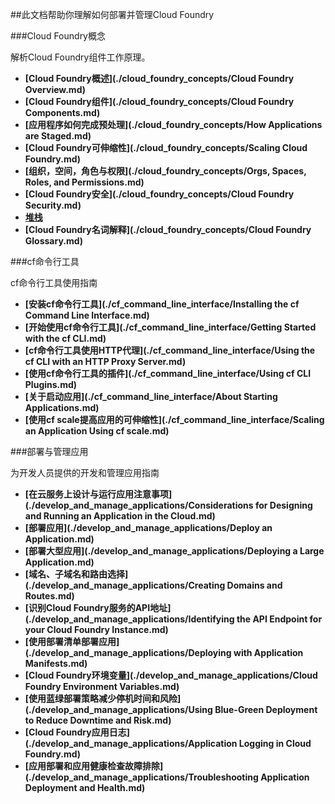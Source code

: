 ##此文档帮助你理解如何部署并管理Cloud Foundry

###Cloud Foundry概念

解析Cloud Foundry组件工作原理。

* **[Cloud Foundry概述](./cloud_foundry_concepts/Cloud Foundry Overview.md)**
* **[Cloud Foundry组件](./cloud_foundry_concepts/Cloud Foundry Components.md)**
* **[应用程序如何完成预处理](./cloud_foundry_concepts/How Applications are Staged.md)**
* **[Cloud Foundry可伸缩性](./cloud_foundry_concepts/Scaling Cloud Foundry.md)**
* **[组织，空间，角色与权限](./cloud_foundry_concepts/Orgs, Spaces, Roles, and Permissions.md)**
* **[Cloud Foundry安全](./cloud_foundry_concepts/Cloud Foundry Security.md)**
* **[堆栈](./cloud_foundry_concepts/Stacks.md)**
* **[Cloud Foundry名词解释](./cloud_foundry_concepts/Cloud Foundry Glossary.md)**

###cf命令行工具

cf命令行工具使用指南

* **[安装cf命令行工具](./cf_command_line_interface/Installing the cf Command Line Interface.md)**
* **[开始使用cf命令行工具](./cf_command_line_interface/Getting Started with the cf CLI.md)**
* **[cf命令行工具使用HTTP代理](./cf_command_line_interface/Using the cf CLI with an HTTP Proxy Server.md)**
* **[使用cf命令行工具的插件](./cf_command_line_interface/Using cf CLI Plugins.md)**
* **[关于启动应用](./cf_command_line_interface/About Starting Applications.md)**
* **[使用cf scale提高应用的可伸缩性](./cf_command_line_interface/Scaling an Application Using cf scale.md)**

###部署与管理应用

为开发人员提供的开发和管理应用指南

* **[在云服务上设计与运行应用注意事项](./develop_and_manage_applications/Considerations for Designing and Running an Application in the Cloud.md)**
* **[部署应用](./develop_and_manage_applications/Deploy an Application.md)**
* **[部署大型应用](./develop_and_manage_applications/Deploying a Large Application.md)**
* **[域名、子域名和路由选择](./develop_and_manage_applications/Creating Domains and Routes.md)**
* **[识别Cloud Foundry服务的API地址](./develop_and_manage_applications/Identifying the API Endpoint for your Cloud Foundry Instance.md)**
* **[使用部署清单部署应用](./develop_and_manage_applications/Deploying with Application Manifests.md)**
* **[Cloud Foundry环境变量](./develop_and_manage_applications/Cloud Foundry Environment Variables.md)**
* **[使用蓝绿部署策略减少停机时间和风险](./develop_and_manage_applications/Using Blue-Green Deployment to Reduce Downtime and Risk.md)**
* **[Cloud Foundry应用日志](./develop_and_manage_applications/Application Logging in Cloud Foundry.md)**
* **[应用部署和应用健康检查故障排除](./develop_and_manage_applications/Troubleshooting Application Deployment and Health.md)**

